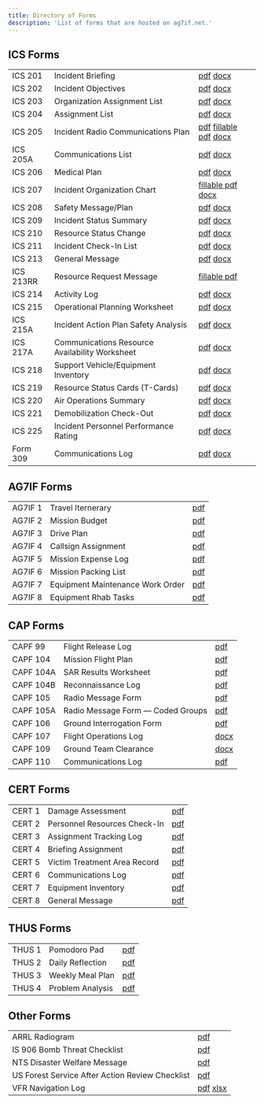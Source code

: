 ```yaml
---
title: Directory of Forms
description: 'List of forms that are hosted on ag7if.net.'
---
```


## ICS Forms
|           |                                                |                                                                                                                      |
|-----------|------------------------------------------------|----------------------------------------------------------------------------------------------------------------------|
| ICS 201   | Incident Briefing                              | [pdf](forms/ics/pdf/ics201.pdf) [docx](forms/ics/docx/ics201.docx)                                                   |
| ICS 202   | Incident Objectives                            | [pdf](forms/ics/pdf/ics202.pdf) [docx](forms/ics/docx/ics202.docx)                                                   |
| ICS 203   | Organization Assignment List                   | [pdf](forms/ics/pdf/ics203.pdf) [docx](forms/ics/docx/ics203.docx)                                                   |
| ICS 204   | Assignment List                                | [pdf](forms/ics/pdf/ics204.pdf) [docx](forms/ics/docx/ics204.docx)                                                   |
| ICS 205   | Incident Radio Communications Plan             | [pdf](forms/ics/pdf/ics205.pdf) [fillable pdf](forms/ics/pdf/fillable/ics205.pdf) [docx](forms/ics/docx/ics205.docx) |
| ICS 205A  | Communications List                            | [pdf](forms/ics/pdf/ics205a.pdf) [docx](forms/ics/docx/ics205a.docx)                                                 |
| ICS 206   | Medical Plan                                   | [pdf](forms/ics/pdf/ics206.pdf) [docx](forms/ics/docx/ics206.docx)                                                   |
| ICS 207   | Incident Organization Chart                    | [fillable pdf](forms/ics/pdf/fillable/ics205.pdf) [docx](forms/ics/docx/ics207.docx)                                 |
| ICS 208   | Safety Message/Plan                            | [pdf](forms/ics/pdf/ics208.pdf) [docx](forms/ics/docx/ics208.docx)                                                   |
| ICS 209   | Incident Status Summary                        | [pdf](forms/ics/pdf/ics209.pdf) [docx](forms/ics/docx/ics209.docx)                                                   |
| ICS 210   | Resource Status Change                         | [pdf](forms/ics/pdf/ics210.pdf) [docx](forms/ics/docx/ics210.docx)                                                   |
| ICS 211   | Incident Check-In List                         | [pdf](forms/ics/pdf/ics211.pdf) [docx](forms/ics/docx/ics211.docx)                                                   |
| ICS 213   | General Message                                | [pdf](forms/ics/pdf/ics213.pdf) [docx](forms/ics/docx/ics213.docx)                                                   |
| ICS 213RR | Resource Request Message                       | [fillable pdf](forms/ics/pdf/fillable/ics213rr.pdf)                                                                  |
| ICS 214   | Activity Log                                   | [pdf](forms/ics/pdf/ics214.pdf) [docx](forms/ics/docx/ics214.docx)                                                   |
| ICS 215   | Operational Planning Worksheet                 | [pdf](forms/ics/pdf/ics215.pdf) [docx](forms/ics/docx/ics215.docx)                                                   |
| ICS 215A  | Incident Action Plan Safety Analysis           | [pdf](forms/ics/pdf/ics215a.pdf) [docx](forms/ics/docx/ics215a.docx)                                                 |
| ICS 217A  | Communications Resource Availability Worksheet | [pdf](forms/ics/pdf/ics217a.pdf) [docx](forms/ics/docx/ics217a.docx)                                                 |
| ICS 218   | Support Vehicle/Equipment Inventory            | [pdf](forms/ics/pdf/ics218.pdf) [docx](forms/ics/docx/ics218.docx)                                                   |
| ICS 219   | Resource Status Cards (T-Cards)                | [pdf](forms/ics/pdf/ics219.pdf) [docx](forms/ics/docx/ics219.docx)                                                   |
| ICS 220   | Air Operations Summary                         | [pdf](forms/ics/pdf/ics220.pdf) [docx](forms/ics/docx/ics220.docx)                                                   |
| ICS 221   | Demobilization Check-Out                       | [pdf](forms/ics/pdf/ics221.pdf) [docx](forms/ics/docx/ics221.docx)                                                   |
| ICS 225   | Incident Personnel Performance Rating          | [pdf](forms/ics/pdf/ics225.pdf) [docx](forms/ics/docx/ics225.docx)                                                   |
| Form 309  | Communications Log                             | [pdf](forms/ics/pdf/f309.pdf) [docx](forms/ics/docx/f309.docx)                                                       |

## AG7IF Forms
|         |                                  |                                    |
|---------|----------------------------------|------------------------------------|
| AG7IF 1 | Travel Iternerary                | [pdf](forms/ag7if/pdf/ag7if-1.pdf) |
| AG7IF 2 | Mission Budget                   | [pdf](forms/ag7if/pdf/ag7if-2.pdf) |
| AG7IF 3 | Drive Plan                       | [pdf](forms/ag7if/pdf/ag7if-3.pdf) |
| AG7IF 4 | Callsign Assignment              | [pdf](forms/ag7if/pdf/ag7if-4.pdf) |
| AG7IF 5 | Mission Expense Log              | [pdf](forms/ag7if/pdf/ag7if-5.pdf) |
| AG7IF 6 | Mission Packing List             | [pdf](forms/ag7if/pdf/ag7if-6.pdf) |
| AG7IF 7 | Equipment Maintenance Work Order | [pdf](forms/ag7if/pdf/ag7if-7.pdf) |
| AG7IF 8 | Equipment Rhab Tasks             | [pdf](forms/ag7if/pdf/ag7if-8.pdf) |

## CAP Forms
|           |                                         |                                   |
|-----------|-----------------------------------------|-----------------------------------|
| CAPF 99   | Flight Release Log                      | [pdf](forms/cap/pdf/capf99.pdf)   |
| CAPF 104  | Mission Flight Plan                     | [pdf](forms/cap/pdf/capf104.pdf)  |
| CAPF 104A | SAR Results Worksheet                   | [pdf](forms/cap/pdf/capf104a.pdf) |
| CAPF 104B | Reconnaissance Log                      | [pdf](forms/cap/pdf/capf104b.pdf) |
| CAPF 105  | Radio Message Form                      | [pdf](forms/cap/pdf/capf105.pdf)  |
| CAPF 105A | Radio Message Form &mdash; Coded Groups | [pdf](forms/cap/pdf/capf105a.pdf) |
| CAPF 106  | Ground Interrogation Form               | [pdf](forms/cap/pdf/capf106.pdf)  |
| CAPF 107  | Flight Operations Log                   | [docx](forms/cap/docx/capf107.doc)      |
| CAPF 109  | Ground Team Clearance                   | [docx](forms/cap/docx/capf109.doc)      |
| CAPF 110  | Communications Log                      | [pdf](forms/cap/pdf/capf110.pdf)        |

## CERT Forms
|        |                              |                                 |
|--------|------------------------------|---------------------------------|
| CERT 1 | Damage Assessment            | [pdf](forms/cert/pdf/cert1.pdf) |
| CERT 2 | Personnel Resources Check-In | [pdf](forms/cert/pdf/cert2.pdf) |
| CERT 3 | Assignment Tracking Log      | [pdf](forms/cert/pdf/cert3.pdf) |
| CERT 4 | Briefing Assignment          | [pdf](forms/cert/pdf/cert4.pdf) |
| CERT 5 | Victim Treatment Area Record | [pdf](forms/cert/pdf/cert5.pdf) |
| CERT 6 | Communications Log           | [pdf](forms/cert/pdf/cert6.pdf) |
| CERT 7 | Equipment Inventory          | [pdf](forms/cert/pdf/cert7.pdf) |
| CERT 8 | General Message              | [pdf](forms/cert/pdf/cert8.pdf) |

## THUS Forms
|        |                  |                                  |
|--------|------------------|----------------------------------|
| THUS 1 | Pomodoro Pad     | [pdf](forms/thus/pdf/thus-1.pdf) |
| THUS 2 | Daily Reflection | [pdf](forms/thus/pdf/thus-2.pdf) |
| THUS 3 | Weekly Meal Plan | [pdf](forms/thus/pdf/thus-3.pdf) |
| THUS 4 | Problem Analysis | [pdf](forms/thus/pdf/thus-4.pdf) |

## Other Forms
|                                                 |                                                                         |
|-------------------------------------------------|-------------------------------------------------------------------------|
| ARRL Radiogram                                  | [pdf](forms/other/pdf/arrl-radiogram.pdf)                               |
| IS 906 Bomb Threat Checklist                    | [pdf](forms/other/pdf/is906.pdf)                                        |
| NTS Disaster Welfare Message                    | [pdf](forms/other/pdf/fsd-244.pdf)                                      |
| US Forest Service After Action Review Checklist | [pdf](forms/other/pdf/usda-aar.pdf)                                     |
| VFR Navigation Log                              | [pdf](forms/other/pdf/vfr-navlog.pdf) [xlsx](other/xlsx/vfr-navlog.xls) |
